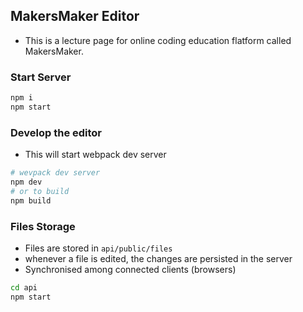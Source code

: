 ## MakersMaker Editor
- This is a lecture page for online coding education flatform called MakersMaker.


### Start Server
```sh
npm i
npm start
```

### Develop the editor
- This will start webpack dev server
```sh
# wevpack dev server
npm dev
# or to build
npm build
```

### Files Storage
- Files are stored in `api/public/files`
- whenever a file is edited, the changes are persisted in the server
- Synchronised among connected clients (browsers)

```sh
cd api
npm start
```
